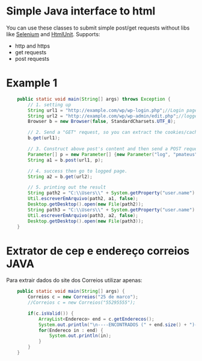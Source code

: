 # Simple Java interface to html

You can use these classes to submit simple post/get requests without libs like [Selenium] and [HtmlUnit]. Supports:
  - http and https
  - get requests
  - post requests
# Example 1

```JAVA
	public static void main(String[] args) throws Exception {
		// 1. setting up
		String url1 = "http://example.com/wp/wp-login.php";//Login page
		String url2 = "http://example.com/wp/wp-admin/edit.php";//logged page to test
		Browser b = new Browser(false, StandardCharsets.UTF_8);

		// 2. Send a "GET" request, so you can extract the cookies/cache.
		b.get(url1);

		// 3. Construct above post's content and then send a POST request for authentication
		Parameter[] p = new Parameter[] {new Parameter("log", "pmateus"), new Parameter("pwd", "kkkkk")};
		String a1 = b.post(url1, p);

		// 4. success then go to logged page.
		String a2 = b.get(url2);

		// 5. printing out the result
		String path2 = "C:\\Users\\" + System.getProperty("user.name") + "\\Desktop\\aa.html";
		Util.escreverEmArquivo(path2, a1, false);
		Desktop.getDesktop().open(new File(path2));
		String path3 = "C:\\Users\\" + System.getProperty("user.name") + "\\Desktop\\aa1.html";
		Util.escreverEmArquivo(path3, a2, false);
		Desktop.getDesktop().open(new File(path3));
	}
```

   [Selenium]: <https://mvnrepository.com/artifact/org.seleniumhq.selenium>
   [HtmlUnit]: <https://mvnrepository.com/artifact/net.sourceforge.htmlunit>

# Extrator de cep e endereço correios JAVA

Para extrair dados do site dos Correios utilizar apenas:

```JAVA
	public static void main(String[] args) {
		Correios c = new Correios("25 de marco");
		//Correios c = new Correios("55295555");

		if(c.isValid()) {
			ArrayList<Endereco> end = c.getEnderecos();
			System.out.println("\n----ENCONTRADOS (" + end.size() + ")----");
			for(Endereco in : end) {
				System.out.println(in);
			}
		}
	}
```